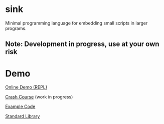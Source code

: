 # sink

Minimal programming language for embedding small scripts in larger programs.

## Note: Development in progress, use at your own risk

# Demo

[Online Demo (REPL)](https://rawgit.com/voidqk/sink/master/src/repl.html)

[Crash Course](https://github.com/voidqk/sink/blob/master/docs/crash-course.md) (work in progress)

[Example Code](https://github.com/voidqk/sink/blob/master/tests/0.sanity/sanity.sink)

[Standard Library](https://github.com/voidqk/sink/blob/master/docs/lib.md)
